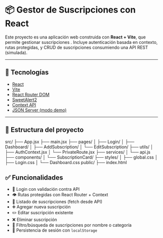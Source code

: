 # 📦 Gestor de Suscripciones con React

Este proyecto es una aplicación web construida con **React + Vite**, que permite gestionar suscripciones . Incluye autenticación basada en contexto, rutas protegidas, y CRUD de suscripciones consumiendo una API REST (simulada).

---

## 🚀 Tecnologías

- [React](https://reactjs.org/)
- [Vite](https://vitejs.dev/)
- [React Router DOM](https://reactrouter.com/)
- [SweetAlert2](https://sweetalert2.github.io/)
- [Context API](https://reactjs.org/docs/context.html)
- [JSON Server (modo demo)](https://github.com/typicode/json-server)

---

## 📁 Estructura del proyecto

src/
├── App.jsx
├── main.jsx
├── pages/
│ ├── Login/
│ ├── Dashboard/
│ ├── AddSubscription/
│ └── EditSubscription/
├── utils/
│ ├── AuthContext.jsx
│ └── PrivateRoute.jsx
├── services/
│ └── api.js
├── components/
│ └── SubscriptionCard/
├── styles/
│ ├── global.css
│ ├── Login.css
│ └── Dashboard.css
public/
├── index.html



## ✅ Funcionalidades

- 🔐 Login con validación contra API
- 👁️ Rutas protegidas con React Router + Context
- 📄 Listado de suscripciones (fetch desde API)
- ➕ Agregar nueva suscripción
- ✏️ Editar suscripción existente
- ❌ Eliminar suscripción
- 🔎 Filtro/búsqueda de suscripciones por nombre o categoría
- 💾 Persistencia de sesión con `localStorage`
